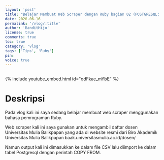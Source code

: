```yaml
---
layout: 'post'
title: "Belajar Membuat Web Scraper dengan Ruby bagian 02 (POSTGRESQL: COPY FROM CSV)"
date: 2020-06-16
permalink: '/vlog/:title'
author: 'BanditHijo'
license: true
comments: true
toc: true
category: 'vlog'
tags: ['Tips', 'Ruby']
pin:
voice: true
---
```


<div style="margin-top:30px;"></div>

{% include youtube_embed.html id="qdFkae_mYbE" %}

# Deskripsi

Pada vlog kali ini saya sedang belajar membuat web scraper menggunakan bahasa pemrograman Ruby.

Web scraper kali ini saya gunakan untuk mengambil daftar dosen Universitas Mulia Balikpapan yang ada di website resmi dari Biro Akademik Universitas Mulia Balikpapan baak.universitasmulia.ac.id/dosen/

Namun output kali ini dimasukkan ke dalam file CSV lalu diimport ke dalam tabel Postgresql dengan perintah COPY FROM.
